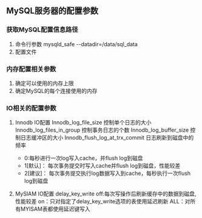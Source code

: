 ## MySQL服务器的配置参数
### 获取MySQL配置信息路径
1. 命令行参数
    mysqld_safe --datadir=/data/sql_data
2. 配置文件

### 内存配置相关参数
1. 确定可以使用的内存上限
2. 确定MySQL的每个连接使用的内存

### IO相关的配置参数
1. Innodb IO配置
  Innodb_log_file_size 控制单个日志的大小
  Innodb_log_files_in_group 控制事务日志的个数
  Innodb_log_buffer_size 控制日志缓冲区的大小
  Innodb_flush_log_at_trx_commit 日志刷新到磁盘中的频率
    * 0:每秒进行一次log写入cache，并flush log到磁盘
    * 1[默认]： 每次事务提交时写入cache并flush log到磁盘，性能较差
    * 2[建议]： 每次事务提交执行log数据写入到cache，每秒执行一次flush log到磁盘
    
2. MySIAM IO配置
delay_key_write
    off:每次写操作后刷新缓存中的数据到磁盘, 性能较差
    on：只对指定了delay_key_write选项的表使用延迟刷新
    ALL：对所有MYISAM表都使用延迟键写入
